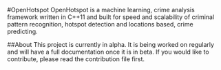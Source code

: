 #OpenHotspot
OpenHotspot is a machine learning, crime analysis framework written in
C++11 and built for speed and scalability of criminal pattern recognition, hotspot
detection and locations based, crime predicting.

##About
This project is currently in alpha. It is being worked on regularly and
will have a full documentation once it is in beta. If you would like to
contribute, please read the contribution file first.
